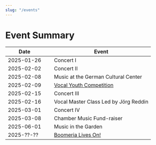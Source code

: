 ```yaml
---
slug: "/events"
---
```

# Event Summary


| Date       |&nbsp;&nbsp;| Event     |
|------------|-|-----------|
| 2025-01-26 | | Concert I |
| 2025-02-02 | | Concert II  |
| 2025-02-08 | | Music at the German Cultural Center |
| 2025-02-09 | | [Vocal Youth Competition](/youth2) |
| 2025-02-15 | | Concert III |
| 2025-02-16 | | Vocal Master Class Led by Jörg Reddin |
| 2025-03-01 | | Concert IV |
| 2025-03-08 | | Chamber Music Fund-raiser |
| 2025-06-01 | | Music in the Garden |
| 2025-??-?? | | [Boomeria Lives On!](/boomeria) |